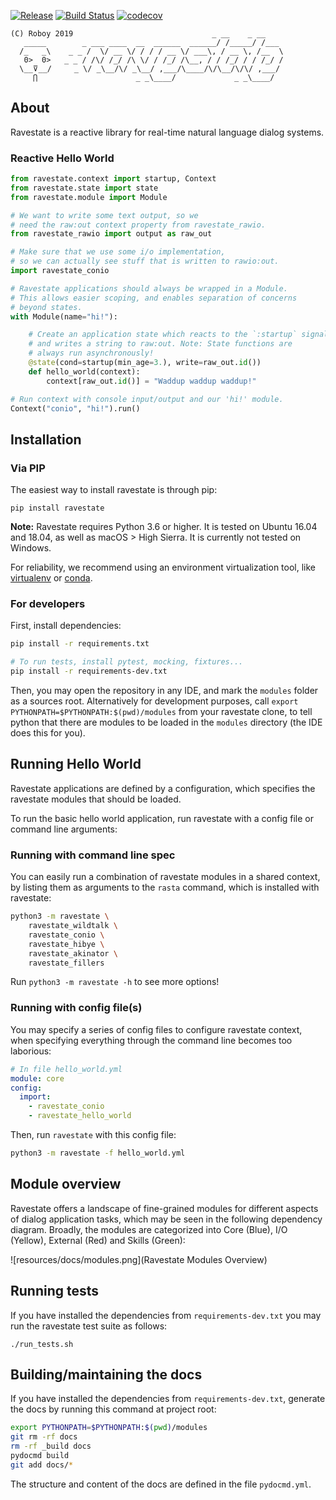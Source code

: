 [![Release](https://img.shields.io/github/release/Roboy/ravestate.svg)](https://github.com/ro-boy/ravestate)
[![Build Status](https://travis-ci.org/Roboy/ravestate.svg?branch=master)](https://travis-ci.org/Roboy/ravestate)
[![codecov](https://codecov.io/gh/Roboy/ravestate/branch/master/graph/badge.svg)](https://codecov.io/gh/Roboy/ravestate)
```
(C) Roboy 2019                               _ __    _ __   
   _____        _ ___ ____  __  ______  ______/ /_____/ /___ 
  /_   _\    _ _ /  \/ __ \/ / / / __ \/ ___\, / __ \, /__  \
   0>  0>   _ _ / /\/ /_/ /\ \/ / /_/ /\__, / / /_/ / / /_/ /
  \__⊽__/     _ \/ _\__/\/ _\__/ ,___/\____/\/\__/\/\/ ,___/ 
     ⋂                      _ _\____/             _ _\____/  
```

## About

Ravestate is a reactive library for real-time natural language dialog systems.

### Reactive Hello World

```python
from ravestate.context import startup, Context
from ravestate.state import state
from ravestate.module import Module

# We want to write some text output, so we
# need the raw:out context property from ravestate_rawio.
from ravestate_rawio import output as raw_out

# Make sure that we use some i/o implementation,
# so we can actually see stuff that is written to rawio:out.
import ravestate_conio

# Ravestate applications should always be wrapped in a Module.
# This allows easier scoping, and enables separation of concerns
# beyond states.
with Module(name="hi!"):

    # Create an application state which reacts to the `:startup` signal,
    # and writes a string to raw:out. Note: State functions are
    # always run asynchronously!
    @state(cond=startup(min_age=3.), write=raw_out.id())
    def hello_world(context):
        context[raw_out.id()] = "Waddup waddup waddup!"

# Run context with console input/output and our 'hi!' module.
Context("conio", "hi!").run()
```

## Installation

### Via PIP

The easiest way to install ravestate is through pip:

``
pip install ravestate
``

__Note:__ Ravestate requires Python 3.6 or higher. It is tested
on Ubuntu 16.04 and 18.04, as well as macOS > High Sierra.
It is currently not tested on Windows.

For reliability, we recommend using an environment virtualization tool,
like [virtualenv](https://virtualenv.pypa.io/en/latest/)
or [conda](https://conda.io/en/latest/).

### For developers

First, install dependencies:

```bash
pip install -r requirements.txt

# To run tests, install pytest, mocking, fixtures...
pip install -r requirements-dev.txt
```

Then, you may open the repository in any IDE, and mark the
`modules` folder as a sources root. Alternatively for development
purposes, call `export PYTHONPATH=$PYTHONPATH:$(pwd)/modules` from
your ravestate clone, to tell python that there are modules
to be loaded in the `modules` directory (the IDE does this for you).

## Running Hello World

Ravestate applications are defined by a configuration,
which specifies the ravestate modules that should be loaded.

To run the basic hello world application, run ravestate
with a config file or command line arguments:

### Running with command line spec

You can easily run a combination of ravestate modules in a shared context,
by listing them as arguments to the `rasta` command, which is installed
with ravestate:

```bash
python3 -m ravestate \
    ravestate_wildtalk \
    ravestate_conio \
    ravestate_hibye \
    ravestate_akinator \
    ravestate_fillers
```
Run `python3 -m ravestate -h` to see more options!

### Running with config file(s) 

You may specify a series of config files to configure ravestate context,
when specifying everything through the command line becomes too laborious:

```yaml
# In file hello_world.yml
module: core
config:
  import:
    - ravestate_conio
    - ravestate_hello_world
```
Then, run `ravestate` with this config file:

```bash
python3 -m ravestate -f hello_world.yml
```

## Module overview

Ravestate offers a landscape of fine-grained modules
for different aspects of dialog application tasks, which
may be seen in the following dependency diagram. Broadly,
the modules are categorized into Core (Blue), I/O (Yellow),
External (Red) and Skills (Green):

![resources/docs/modules.png](Ravestate Modules Overview)

## Running tests

If you have installed the dependencies from ``requirements-dev.txt`` you
may run the ravestate test suite as follows:

``
./run_tests.sh
``

## Building/maintaining the docs

If you have installed the dependencies from ``requirements-dev.txt``,
generate the docs by running this command at project root:

```bash
export PYTHONPATH=$PYTHONPATH:$(pwd)/modules
git rm -rf docs
rm -rf _build docs
pydocmd build
git add docs/*
```

The structure and content of the docs are defined in the file ``pydocmd.yml``.

